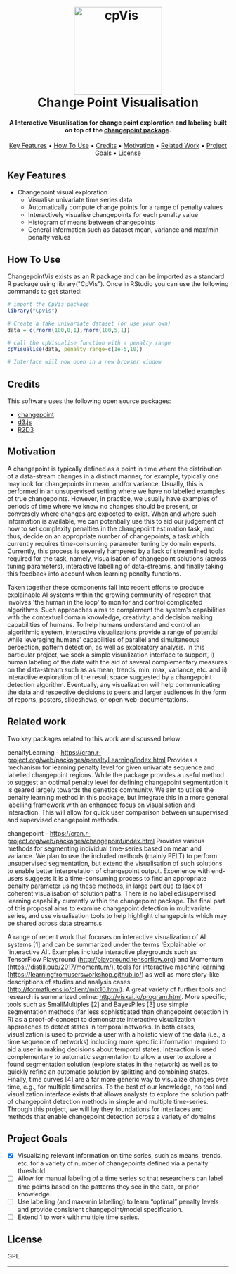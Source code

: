 <h1 align="center">
  <br>
  <img src="https://raw.githubusercontent.com/OllieFord/ChangepointVis/master/images/cpvisLogo.png" alt="cpVis" width="200">
  <br>
  Change Point Visualisation
  <br>
</h1>

<h4 align="center">A Interactive Visualisation for change point exploration and labeling built on top of the <a href="https://github.com/rkillick/changepoint" target="_blank">changepoint package</a>.</h4>

<p align="center">
  <a href="#key-features">Key Features</a> •
  <a href="#how-to-use">How To Use</a> •
  <a href="#credits">Credits</a> •
  <a href="#motivation">Motivation</a> •
  <a href="#related-work">Related Work</a> •
  <a href="#project-goals">Project Goals</a> •
  <a href="#license">License</a>
</p>

## Key Features

* Changepoint visual exploration
  - Visualise univariate time series data 
  - Automatically compute change points for a range of penalty values 
  - Interactively visualise changepoints for each penalty value 
  - Histogram of means between changepoints
  - General information such as dataset mean, variance and max/min penalty values


## How To Use
ChangepointVis exists as an R package and can be imported as a standard R package using library("CpVis"). Once in RStudio you can use the following commands to get started:

```R
# import the CpVis package
library("CpVis")

# Create a fake univariate dataset (or use your own)
data = c(rnorm(100,0,1),rnorm(100,5,1))

# call the cpVisualise function with a penalty range
cpVisualise(data, penalty_range=c(1e-5,10))

# Interface will now open in a new browser window

```

## Credits

This software uses the following open source packages:

- [changepoint](https://github.com/rkillick/changepoint)
- [d3.js](https://d3js.org/)
- [R2D3](https://github.com/rstudio/r2d3)


## Motivation

A changepoint is typically defined as a point in time where the distribution of a data-stream changes in a distinct manner, for example, typically one may look for changepoints in mean, and/or variance. Usually, this is performed in an unsupervised setting where we have no labelled examples of true changepoints. However, in practice, we usually have examples of periods of time where we know no changes should be present, or conversely where changes are expected to exist. When and where such information is available, we can potentially use this to aid our judgement of how to set complexity penalties in the changepoint estimation task, and thus, decide on an appropriate number of changepoints, a task which currently requires time-consuming parameter tuning by domain experts. Currently, this process is severely hampered by a lack of streamlined tools required for the task, namely, visualisation of changepoint solutions (across tuning parameters), interactive labelling of data-streams, and finally taking this feedback into account when learning penalty functions. 

Taken together these components fall into recent efforts to produce explainable AI systems within the growing community of research that involves 'the human in the loop' to monitor and control complicated algorithms. Such approaches aims to complement the system's capabilities with the contextual domain knowledge, creativity, and decision making capabilities of humans. To help humans understand and control an algorithmic system, interactive visualizations provide a range of potential while leveraging humans' capabilities of parallel and simultaneous perception, pattern detection, as well as exploratory analysis. In this particular project, we seek a simple visualization interface to support, i) human labeling of the data with the aid of several complementary measures on the data-stream such as as mean, trends, min, max, variance, etc. and ii) interactive exploration of the result space suggested by a changepoint detection algorithm. Eventually, any visualization will help communicating the data and respective decisions to peers and larger audiences in the form of reports, posters, slideshows, or open web-documentations.


## Related work

Two key packages related to this work are discussed below:

penaltyLearning - https://cran.r-project.org/web/packages/penaltyLearning/index.html
	Provides a mechanism for learning penalty level for given univariate sequence and labelled changepoint regions. While the package provides a useful method to suggest an optimal penalty level for defining changepoint segmentation it is geared largely towards the genetics community. We aim to utilise the penalty learning method in this package, but integrate this in a more general labelling framework with an enhanced focus on visualisation and interaction. This will allow for quick user comparison between unsupervised and supervised changepoint methods.

changepoint - https://cran.r-project.org/web/packages/changepoint/index.html
	Provides various methods for segmenting individual time-series based on mean and variance. We plan to use the included methods (mainly PELT) to perform unsupervised segmentation, but extend the visualisation of such solutions to enable better interpretation of changepoint output. Experience with end-users suggests it is a time-consuming process to find an appropriate penalty parameter using these methods, in large part due to lack of coherent visualisation of solution paths. There is no labelled/supervised learning capability currently within the changepoint package. The final part of this proposal aims to examine changepoint detection in multivariate series, and use visualisation tools to help highlight changepoints which may be shared across data streams.s

A range of recent work that focuses on interactive visualization of AI systems [1] and can be summarized under the terms 'Explainable' or 'interactive AI'. Examples include interactive playgrounds such as TensorFlow Playground (http://playground.tensorflow.org) and Momentum (https://distill.pub/2017/momentum/), tools for interactive machine learning (https://learningfromusersworkshop.github.io/) as well as more story-like descriptions of studies and analysis cases (http://formafluens.io/client/mix10.html). A great variety of further tools and research is summarized online: http://visxai.io/program.html. More specific, tools such as SmallMultiples [2] and BayesPiles [3] use simple segmentation methods (far less sophisticated than changepoint detection in R) as a proof-of-concept to demonstrate interactive visualization approaches to detect states in temporal networks. In both cases, visualization is used to provide a user with a holistic view of the data (i.e., a time sequence of networks) including more specific information required to aid a user in making decisions about temporal states. Interaction is used complementary to automatic segmentation to allow a user to explore a found segmentation solution (explore states in the network) as well as to quickly refine an automatic solution by splitting and combining states. Finally, time curves [4] are a far more generic way to visualize changes over time, e.g., for multiple timeseries. To the best of our knowledge, no tool and visualization interface exists that allows analysts to explore the solution path of changepoint detection methods in simple and multiple time-series. Through this project, we will lay they foundations for interfaces and methods that enable changepoint detection across a variety of domains 

## Project Goals

- [x] Visualizing relevant information on time series, such as means, trends, etc. for a variety of number of changepoints defined via a penalty threshold.
- [ ] Allow for manual labeling of a time series so that researchers can label time points based on the patterns they see in the data, or prior knowledge. 
- [ ] Use labelling (and max-min labelling) to learn “optimal” penalty levels and provide consistent changepoint/model specification.
- [ ] Extend 1 to work with multiple time series.

## License

GPL

---

